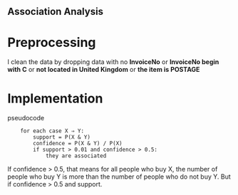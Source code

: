 ## Association Analysis

# Preprocessing
I clean the data by dropping data with no **InvoiceNo** or **InvoiceNo begin with C** or **not located in United Kingdom** or **the item is POSTAGE**

# Implementation
pseudocode
```
	for each case X ⇒ Y:
		support = P(X & Y)
		confidence = P(X & Y) / P(X)
		if support > 0.01 and confidence > 0.5:
			they are associated
```

If confidence > 0.5, that means for all people who buy X, the number of people who buy Y is more than the number of people who do not buy Y. But if confidence > 0.5 and support.